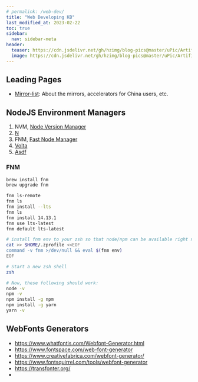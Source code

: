 ```yaml
---
# permalink: /web-dev/
title: "Web Developing KB"
last_modified_at: 2023-02-22
toc: true
sidebar:
  nav: sidebar-meta
header:
  teaser: https://cdn.jsdelivr.net/gh/hzimg/blog-pics@master/uPic/Artificial-Intelligence-5.jpg
  image: https://cdn.jsdelivr.net/gh/hzimg/blog-pics@master/uPic/Artificial-Intelligence-5.jpg
---
```


## Leading Pages

- [Mirror-list](https://github.com/hedzr/mirror-list): About the mirrors, accelerators for China users, etc.



## NodeJS Environment Managers

1. NVM, [Node Version Manager](https://github.com/nvm-sh/nvm)
2. [N](https://github.com/tj/n)
3. FNM, [Fast Node Manager](https://github.com/Schniz/fnm)
4. [Volta](https://volta.sh/)
5. [Asdf](https://asdf-vm.com/)

### FNM

```bash
brew install fnm
brew upgrade fnm

fnm ls-remote
fnm ls
fnm install --lts
fnm ls
fnm install 14.13.1
fnm use lts-latest
fnm default lts-latest

# install fnm env to your zsh so that node/npm can be available right now
cat >> $HOME/.zprofile <<EOF
command -v fnm >/dev/null && eval $(fnm env)
EOF

# Start a new zsh shell
zsh

# Now, these following should work:
node -v
npm -v
npm install -g npm
npm install -g yarn
yarn -v
```





## WebFonts Generators

- <https://www.whatfontis.com/Webfont-Generator.html>
- <https://www.fontspace.com/web-font-generator>
- <https://www.creativefabrica.com/webfont-generator/>
- <https://www.fontsquirrel.com/tools/webfont-generator>
- <https://transfonter.org/>
- 









